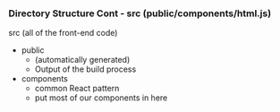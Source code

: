 ### Directory Structure Cont - src (public/components/html.js)

src (all of the front-end code)
  - public
    - (automatically generated)
    - Output of the build process
  - components
    - common React pattern
    - put most of our components in here
